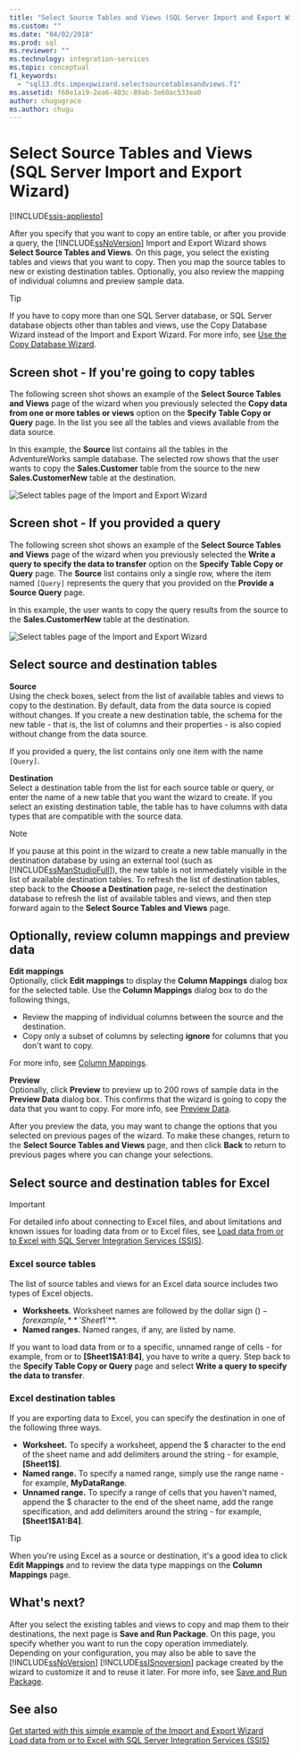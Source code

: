 ```yaml
---
title: "Select Source Tables and Views (SQL Server Import and Export Wizard) | Microsoft Docs"
ms.custom: ""
ms.date: "04/02/2018"
ms.prod: sql
ms.reviewer: ""
ms.technology: integration-services
ms.topic: conceptual
f1_keywords: 
  - "sql13.dts.impexpwizard.selectsourcetablesandviews.f1"
ms.assetid: f60e1a19-2ea6-403c-89ab-3e60ac533ea0
author: chugugrace
ms.author: chugu
---
```

# Select Source Tables and Views (SQL Server Import and Export Wizard)

[!INCLUDE[ssis-appliesto](../../includes/ssis-appliesto-ssvrpluslinux-asdb-asdw-xxx.md)]


  After you specify that you want to copy an entire table, or after you provide a query, the [!INCLUDE[ssNoVersion](../../includes/ssnoversion-md.md)] Import and Export Wizard shows **Select Source Tables and Views**. On this page, you select the existing tables and views that you want to copy. Then you map the source tables to new or existing destination tables. Optionally, you also review the mapping of individual columns and preview sample data.

> [!TIP]
> If you have to copy more than one SQL Server database, or SQL Server database objects other than tables and views, use the Copy Database Wizard instead of the Import and Export Wizard. For more info, see [Use the Copy Database Wizard](../../relational-databases/databases/use-the-copy-database-wizard.md).  
  
## Screen shot - If you're going to copy tables  
 The following screen shot shows an example of the **Select Source Tables and Views** page of the wizard when you previously selected the **Copy data from one or more tables or views** option on the **Specify Table Copy or Query** page. In the list you see all the tables and views available from the data source.
 
In this example, the **Source** list contains all the tables in the AdventureWorks sample database. The selected row shows that the user wants to copy the **Sales.Customer** table from the source to the new **Sales.CustomerNew** table at the destination. 
   
 ![Select tables page of the Import and Export Wizard](../../integration-services/import-export-data/media/select-tables1.png "Select tables page of the Import and Export Wizard")
  
## Screen shot - If you provided a query  
 The following screen shot shows an example of the **Select Source Tables and Views** page of the wizard when you previously selected the **Write a query to specify the data to transfer** option on the **Specify Table Copy or Query** page. The **Source** list contains only a single row, where the item named `[Query]` represents the query that you provided on the **Provide a Source Query** page.
 
In this example, the user wants to copy the query results from the source to the **Sales.CustomerNew** table at the destination.  
    
 ![Select tables page of the Import and Export Wizard](../../integration-services/import-export-data/media/select-tables2.png "Select tables page of the Import and Export Wizard")  

## Select source and destination tables 
**Source**  
Using the check boxes, select from the list of available tables and views to copy to the destination. By default, data from the data source is copied without changes. If you create a new destination table, the schema for the new table - that is, the list of columns and their properties - is also copied without change from the data source.

If you provided a query, the list contains only one item with the name `[Query]`. 

**Destination**  
 Select a destination table from the list for each source table or query, or enter the name of a new table that you want the wizard to create. If you select an existing destination table, the table has to have columns with data types that are compatible with the source data.  

> [!NOTE]
> If you pause at this point in the wizard to create a new table manually in the destination database by using an external tool (such as  [!INCLUDE[ssManStudioFull](../../includes/ssmanstudiofull-md.md)]), the new table is not immediately visible in the list of available destination tables. To refresh the list of destination tables, step back to the **Choose a Destination** page, re-select the destination database to refresh the list of available tables and views, and then step forward again to the **Select Source Tables and Views** page.  

## Optionally, review column mappings and preview data
**Edit mappings**   
Optionally, click **Edit mappings** to display the **Column Mappings** dialog box for the selected table. Use the **Column Mappings** dialog box to do the following things,
-   Review the mapping of individual columns between the source and the destination.
-   Copy only a subset of columns by selecting **ignore** for columns that you don't want to copy.

For more info, see [Column Mappings](../../integration-services/import-export-data/column-mappings-sql-server-import-and-export-wizard.md).  

**Preview**  
Optionally, click **Preview** to preview up to 200 rows of sample data in the **Preview Data** dialog box. This confirms that the wizard is going to copy the data that you want to copy. For more info, see [Preview Data](../../integration-services/import-export-data/preview-data-dialog-box-sql-server-import-and-export-wizard.md).  
  
After you preview the data, you may want to change the options that you selected on previous pages of the wizard. To make these changes, return to the **Select Source Tables and Views** page, and then click **Back** to return to previous pages where you can change your selections.  

## Select source and destination tables for Excel

> [!IMPORTANT]
> For detailed info about connecting to Excel files, and about limitations and known issues for loading data from or to Excel files, see [Load data from or to Excel with SQL Server Integration Services (SSIS)](../load-data-to-from-excel-with-ssis.md).

### Excel source tables
The list of source tables and views for an Excel data source includes two types of Excel objects.
-   **Worksheets**. Worksheet names are followed by the dollar sign ($) - for example, **'Sheet1$'**.
-   **Named ranges.** Named ranges, if any, are listed by name.

If you want to load data from or to a specific, unnamed range of cells - for example, from or to **[Sheet1$A1:B4]**, you have to write a query. Step back to the **Specify Table Copy or Query** page and select **Write a query to specify the data to transfer**.

### Excel destination tables
If you are exporting data to Excel, you can specify the destination in one of the following three ways.
-   **Worksheet.** To specify a worksheet, append the $ character to the end of the sheet name and add delimiters around the string - for example, **[Sheet1$]**.
-   **Named range.** To specify a named range, simply use the range name - for example, **MyDataRange**.
-   **Unnamed range.** To specify a range of cells that you haven't named, append the $ character to the end of the sheet name, add the range specification, and add delimiters around the string - for example, **[Sheet1$A1:B4]**.

> [!TIP]
> When you're using Excel as a source or destination, it's a good idea to click **Edit Mappings** and to review the data type mappings on the **Column Mappings** page. 

## What's next?  
 After you select the existing tables and views to copy and map them to their destinations, the next page is **Save and Run Package**. On this page, you specify whether you want to run the copy operation immediately. Depending on your configuration, you may also be able to save the [!INCLUDE[ssNoVersion](../../includes/ssnoversion-md.md)] [!INCLUDE[ssISnoversion](../../includes/ssisnoversion-md.md)] package created by the wizard to customize it and to reuse it later. For more info, see [Save and Run Package](../../integration-services/import-export-data/save-and-run-package-sql-server-import-and-export-wizard.md).
 
 ## See also
[Get started with this simple example of the Import and Export Wizard](../../integration-services/import-export-data/get-started-with-this-simple-example-of-the-import-and-export-wizard.md)  
[Load data from or to Excel with SQL Server Integration Services (SSIS)](../load-data-to-from-excel-with-ssis.md)



